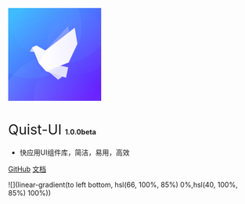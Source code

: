 <img src="./docs/assets/quist-logo.png" width="190px">

# <span style="font-weight:400;">Quist-UI</span> <span style="font-size:14px">1.0.0beta</span>

- 快应用UI组件库，简洁，易用，高效

[GitHub](https://github.com/quist-ui/quist-ui)
[文档](#quist-UI)

![](linear-gradient(to left bottom, hsl(66, 100%, 85%) 0%,hsl(40, 100%, 85%) 100%))
